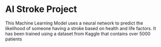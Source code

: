 # AI Stroke Project
 This Machine Learning Model uses a neural network to predict the likelihood of someone having a stroke based on health and life factors. It has been trained using a dataset from Kaggle that contains over 5000 patients

